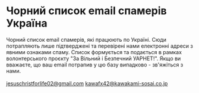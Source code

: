 # Чорний список email спамерів Україна
Чорний список email спамерів, які працюють по Україні. Сюди потрапляють лише підтверджені та перевірені нами електронні адреси з явними ознаками спаму. Список формується та подається в рамках волонтерського проєкту "За Вільний і Безпечний УАРНЕТ!". Якщо ви вважаєте, що ваш email потрапив у цю базу випадково - зв'яжіться з нами. </br></br>
jesuschristforlife02@gmail.com
kawafx42@kawakami-sosai.co.jp
